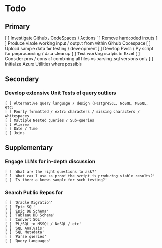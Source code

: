 # **Todo**

## **Primary**

[ ] Investigate Github / CodeSpaces / Actions
[ ] Remove hardcoded inputs
[ ] Produce viable working input / output from within Github Codespace
[ ] Upload sample data for testing / development
[ ] Develop Pwsh / Py script for preprocessing / data cleanup
[ ] Test working scripts in Excel
[ ] Consider pros / cons of combining all files vs parsing .sql versions only
[ ] Initialize Azure Utilities where possible

## **Secondary**

### Develop extensive Unit Tests of query outliers

    [ ] Alternative query language / design (PostgreSQL, NoSQL, MSSQL, etc)
    [ ] Poorly formatted / extra characters / missing characters / whitespaces
    [ ] Multiple Nested queries / Sub-queries
    [ ] Aliases
    [ ] Date / Time
    [ ] Joins

## **Supplementary**

### Engage LLMs for in-depth discussion

    [ ] 'What are the right questions to ask?'
    [ ] 'What can I use as proof the script is producing viable results?'
    [ ] 'Is there a known sample for such testing?'

### Search Public Repos for

    [ ] 'Oracle Migration'
    [ ] 'Epic SQL'
    [ ] 'Epic DB Schema'
    [ ] 'Tableau DB Schema'
    [ ] 'Convert SQL'
    [ ] 'PL/SQL to MSSQL / NoSQL / etc'
    [ ] 'SQL Analysis'
    [ ] 'SQL Metadata'
    [ ] 'Parse queries'
    [ ] 'Query Languages'
